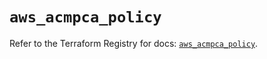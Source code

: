 # `aws_acmpca_policy`

Refer to the Terraform Registry for docs: [`aws_acmpca_policy`](https://registry.terraform.io/providers/hashicorp/aws/5.98.0/docs/resources/acmpca_policy).
